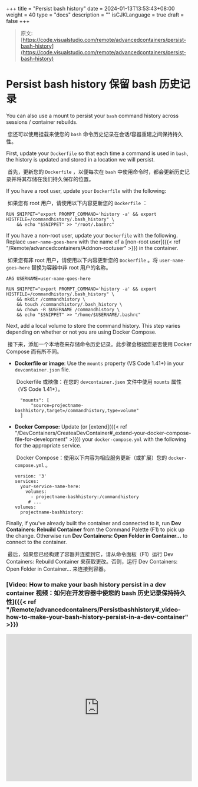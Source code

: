 +++
title = "Persist bash history"
date = 2024-01-13T13:53:43+08:00
weight = 40
type = "docs"
description = ""
isCJKLanguage = true
draft = false
+++

> 原文: [https://code.visualstudio.com/remote/advancedcontainers/persist-bash-history](https://code.visualstudio.com/remote/advancedcontainers/persist-bash-history)

# Persist bash history 保留 bash 历史记录



You can also use a mount to persist your `bash` command history across sessions / container rebuilds.

​​	您还可以使用挂载来使您的 `bash` 命令历史记录在会话/容器重建之间保持持久性。

First, update your `Dockerfile` so that each time a command is used in `bash`, the history is updated and stored in a location we will persist.

​​	首先，更新您的 `Dockerfile` ，以便每次在 `bash` 中使用命令时，都会更新历史记录并将其存储在我们持久保存的位置。

If you have a root user, update your `Dockerfile` with the following:

​​	如果您有 root 用户，请使用以下内容更新您的 `Dockerfile` ：

```
RUN SNIPPET="export PROMPT_COMMAND='history -a' && export HISTFILE=/commandhistory/.bash_history" \
    && echo "$SNIPPET" >> "/root/.bashrc"
```

If you have a non-root user, update your `Dockerfile` with the following. Replace `user-name-goes-here` with the name of a [non-root user]({{< ref "/Remote/advancedcontainers/Addnon-rootuser" >}}) in the container.

​​	如果您有非 root 用户，请使用以下内容更新您的 `Dockerfile` 。将 `user-name-goes-here` 替换为容器中非 root 用户的名称。

```
ARG USERNAME=user-name-goes-here

RUN SNIPPET="export PROMPT_COMMAND='history -a' && export HISTFILE=/commandhistory/.bash_history" \
    && mkdir /commandhistory \
    && touch /commandhistory/.bash_history \
    && chown -R $USERNAME /commandhistory \
    && echo "$SNIPPET" >> "/home/$USERNAME/.bashrc"
```

Next, add a local volume to store the command history. This step varies depending on whether or not you are using Docker Compose.

​​	接下来，添加一个本地卷来存储命令历史记录。此步骤会根据您是否使用 Docker Compose 而有所不同。

- **Dockerfile or image**: Use the `mounts` property (VS Code 1.41+) in your `devcontainer.json` file.

  ​​	Dockerfile 或映像：在您的 `devcontainer.json` 文件中使用 `mounts` 属性（VS Code 1.41+）。

  ```
    "mounts": [
        "source=projectname-bashhistory,target=/commandhistory,type=volume"
    ]
  ```

- **Docker Compose:** Update (or [extend]({{< ref "/DevContainers/CreateaDevContainer#_extend-your-docker-compose-file-for-development" >}})) your `docker-compose.yml` with the following for the appropriate service.

  ​​	Docker Compose：使用以下内容为相应服务更新（或扩展）您的 `docker-compose.yml` 。

  ```
  version: '3'
  services:
    your-service-name-here:
      volumes:
        - projectname-bashhistory:/commandhistory
       # ...
  volumes:
    projectname-bashhistory:
  ```

Finally, if you've already built the container and connected to it, run **Dev Containers: Rebuild Container** from the Command Palette (F1) to pick up the change. Otherwise run **Dev Containers: Open Folder in Container...** to connect to the container.

​​	最后，如果您已经构建了容器并连接到它，请从命令面板（F1）运行 Dev Containers: Rebuild Container 来获取更改。否则，运行 Dev Containers: Open Folder in Container... 来连接到容器。

### [Video: How to make your bash history persist in a dev container 视频：如何在开发容器中使您的 bash 历史记录保持持久性]({{< ref "/Remote/advancedcontainers/Persistbashhistory#_video-how-to-make-your-bash-history-persist-in-a-dev-container" >}})

<iframe width="560" height="315" src="https://www.youtube.com/embed/12nZz-TjoZg" title="YouTube video player" frameborder="0" allow="accelerometer; autoplay; clipboard-write; encrypted-media; gyroscope; picture-in-picture" allowfullscreen="" style="box-sizing: border-box; font-family: &quot;Segoe UI&quot;, &quot;Helvetica Neue&quot;, Helvetica, Arial, sans-serif; width: 616.662px; max-width: 100%; height: 400px; color: rgb(36, 36, 36); font-size: 16px; font-style: normal; font-variant-ligatures: normal; font-variant-caps: normal; font-weight: 400; letter-spacing: normal; orphans: 2; text-align: start; text-indent: 0px; text-transform: none; widows: 2; word-spacing: 0px; -webkit-text-stroke-width: 0px; white-space: normal; background-color: rgb(255, 255, 255); text-decoration-thickness: initial; text-decoration-style: initial; text-decoration-color: initial;"></iframe>

